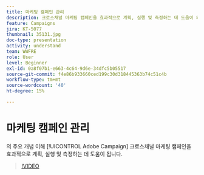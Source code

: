 ```yaml
---
title: 마케팅 캠페인 관리
description: 크로스채널 마케팅 캠페인을 효과적으로 계획, 실행 및 측정하는 데 도움이 되는 Adobe Campaign의 주요 개념을 이해합니다.
feature: Campaigns
jira: KT-5077
thumbnail: 35131.jpg
doc-type: presentation
activity: understand
team: WWFRE
role: User
level: Beginner
exl-id: 0a8f07b1-e663-4c64-9d6e-34dfc5b05517
source-git-commit: f4e86b933660ced199c30d318445363b74c51c4b
workflow-type: tm+mt
source-wordcount: '40'
ht-degree: 15%

---
```


# 마케팅 캠페인 관리

의 주요 개념 이해 [!UICONTROL Adobe Campaign] 크로스채널 마케팅 캠페인을 효과적으로 계획, 실행 및 측정하는 데 도움이 됩니다.

>[!VIDEO](https://video.tv.adobe.com/v/35131?quality=12&learn=on)
